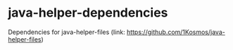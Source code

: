 # java-helper-dependencies
Dependencies for java-helper-files (link: https://github.com/1Kosmos/java-helper-files)
